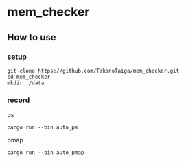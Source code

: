 # mem_checker

## How to use

### setup

```
git clone https://github.com/TakanoTaiga/mem_checker.git
cd mem_checker
mkdir ./data
```

### record

ps
```
cargo run --bin auto_ps
```

pmap 
```
cargo run --bin auto_pmap
```